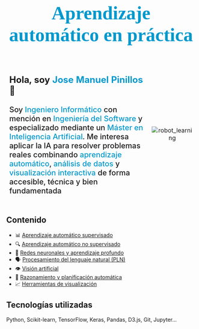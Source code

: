 <p align="center" style="font-family: 'Calibri'; font-size:50px; color:#0098CD; font-weight: bold;">Aprendizaje automático en práctica</p>



<table>
  <tr style="border: hidden;">
    <td width="80%" style="border: hidden;">    
      <p style="font-size: 24px; font-weight: bold;">
        Hola, soy <span style="color:#0098CD;">Jose Manuel Pinillos</span> 👋
      </p>
      <p style="font-size: 20px; font-weight:500;">
        Soy <span style="color:#0098CD;">Ingeniero Informático</span> con mención en <span style="color:#0098CD;">Ingeniería del Software</span> y especializado mediante un <span style="color:#0098CD;">Máster en Inteligencia Artificial</span>. Me interesa aplicar la IA para resolver problemas reales combinando <span style="color:#0098CD;">aprendizaje automático</span>, <span style="color:#0098CD;">análisis de datos</span> y <span style="color:#0098CD;">visualización interactiva</span> de forma accesible, técnica y bien fundamentada
      </p>      
    </td>
    <td width="20%" align="center">
      <img src="docs/images/robot_learning.png" alt="robot_learning" style="zoom:100%;" />
    </td>
  </tr>
</table>




## Contenido

- 📊 [Aprendizaje automático supervisado](code/Aprendizaje_automático_supervisado)
- 🔍 [Aprendizaje automático no supervisado](code/Aprendizaje_automático_no_supervisado/)
- 🧠 [Redes neuronales y aprendizaje profundo](code/Redes_neuronales_y_aprendizaje_profundo/)
- 🗣️ [Procesamiento del lenguaje natural (PLN)](code/Procesamiento_del_lenguaje_natural/)
- 👁️ <u>Visión artificial</u>
- 🧭 <u>Razonamiento y planificación automática</u>
- 📈 [Herramientas de visualización](code/Herramientas_de_visualización/)

 

## Tecnologías utilizadas 

Python, Scikit-learn, TensorFlow, Keras, Pandas, D3.js, Git, Jupyter...

